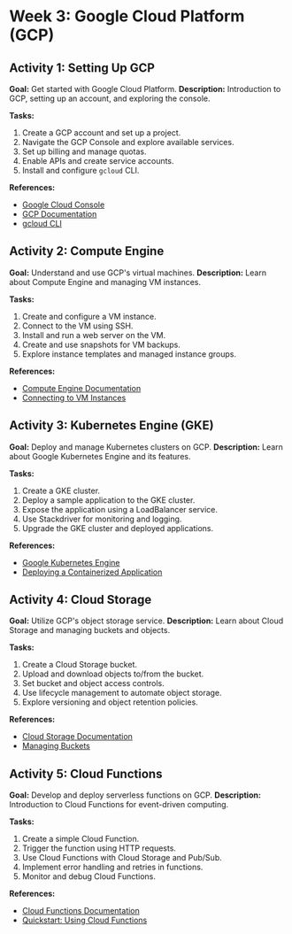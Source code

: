 # Week 3: Google Cloud Platform (GCP)

## Activity 1: Setting Up GCP
**Goal:** Get started with Google Cloud Platform.
**Description:** Introduction to GCP, setting up an account, and exploring the console.

**Tasks:**
1. Create a GCP account and set up a project.
2. Navigate the GCP Console and explore available services.
3. Set up billing and manage quotas.
4. Enable APIs and create service accounts.
5. Install and configure `gcloud` CLI.

**References:**
- [Google Cloud Console](https://console.cloud.google.com/)
- [GCP Documentation](https://cloud.google.com/docs)
- [gcloud CLI](https://cloud.google.com/sdk/gcloud)

## Activity 2: Compute Engine
**Goal:** Understand and use GCP's virtual machines.
**Description:** Learn about Compute Engine and managing VM instances.

**Tasks:**
1. Create and configure a VM instance.
2. Connect to the VM using SSH.
3. Install and run a web server on the VM.
4. Create and use snapshots for VM backups.
5. Explore instance templates and managed instance groups.

**References:**
- [Compute Engine Documentation](https://cloud.google.com/compute/docs)
- [Connecting to VM Instances](https://cloud.google.com/compute/docs/instances/connecting-to-instance)

## Activity 3: Kubernetes Engine (GKE)
**Goal:** Deploy and manage Kubernetes clusters on GCP.
**Description:** Learn about Google Kubernetes Engine and its features.

**Tasks:**
1. Create a GKE cluster.
2. Deploy a sample application to the GKE cluster.
3. Expose the application using a LoadBalancer service.
4. Use Stackdriver for monitoring and logging.
5. Upgrade the GKE cluster and deployed applications.

**References:**
- [Google Kubernetes Engine](https://cloud.google.com/kubernetes-engine/docs)
- [Deploying a Containerized Application](https://cloud.google.com/kubernetes-engine/docs/tutorials/hello-app)

## Activity 4: Cloud Storage
**Goal:** Utilize GCP's object storage service.
**Description:** Learn about Cloud Storage and managing buckets and objects.

**Tasks:**
1. Create a Cloud Storage bucket.
2. Upload and download objects to/from the bucket.
3. Set bucket and object access controls.
4. Use lifecycle management to automate object storage.
5. Explore versioning and object retention policies.

**References:**
- [Cloud Storage Documentation](https://cloud.google.com/storage/docs)
- [Managing Buckets](https://cloud.google.com/storage/docs/creating-buckets)

## Activity 5: Cloud Functions
**Goal:** Develop and deploy serverless functions on GCP.
**Description:** Introduction to Cloud Functions for event-driven computing.

**Tasks:**
1. Create a simple Cloud Function.
2. Trigger the function using HTTP requests.
3. Use Cloud Functions with Cloud Storage and Pub/Sub.
4. Implement error handling and retries in functions.
5. Monitor and debug Cloud Functions.

**References:**
- [Cloud Functions Documentation](https://cloud.google.com/functions/docs)
- [Quickstart: Using Cloud Functions](https://cloud.google.com/functions/docs/quickstart)
